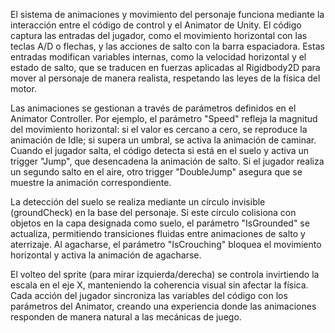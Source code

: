 El sistema de animaciones y movimiento del personaje funciona mediante la interacción entre el código de control y el Animator de Unity. El código captura las entradas del jugador, como el movimiento horizontal con las teclas A/D o flechas, y las acciones de salto con la barra espaciadora. Estas entradas modifican variables internas, como la velocidad horizontal y el estado de salto, que se traducen en fuerzas aplicadas al Rigidbody2D para mover al personaje de manera realista, respetando las leyes de la física del motor.

Las animaciones se gestionan a través de parámetros definidos en el Animator Controller. Por ejemplo, el parámetro "Speed" refleja la magnitud del movimiento horizontal: si el valor es cercano a cero, se reproduce la animación de Idle; si supera un umbral, se activa la animación de caminar. Cuando el jugador salta, el código detecta si está en el suelo y activa un trigger "Jump", que desencadena la animación de salto. Si el jugador realiza un segundo salto en el aire, otro trigger "DoubleJump" asegura que se muestre la animación correspondiente.

La detección del suelo se realiza mediante un círculo invisible (groundCheck) en la base del personaje. Si este círculo colisiona con objetos en la capa designada como suelo, el parámetro "IsGrounded" se actualiza, permitiendo transiciones fluidas entre animaciones de salto y aterrizaje. Al agacharse, el parámetro "IsCrouching" bloquea el movimiento horizontal y activa la animación de agacharse.

El volteo del sprite (para mirar izquierda/derecha) se controla invirtiendo la escala en el eje X, manteniendo la coherencia visual sin afectar la física. Cada acción del jugador sincroniza las variables del código con los parámetros del Animator, creando una experiencia donde las animaciones responden de manera natural a las mecánicas de juego.
